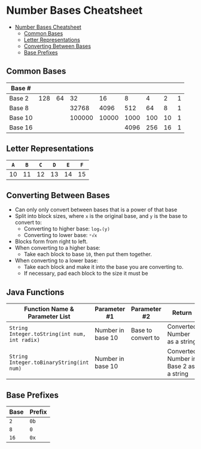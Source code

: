 # Number Bases Cheatsheet

- [Number Bases Cheatsheet](#number-bases-cheatsheet)
  - [Common Bases](#common-bases)
  - [Letter Representations](#letter-representations)
  - [Converting Between Bases](#converting-between-bases)
  - [Base Prefixes](#base-prefixes)

## Common Bases

| Base #  |     |     |        |       |      |     |     |     |
| ------- | --- | --- | ------ | ----- | ---- | --- | --- | --- |
| Base 2  | 128 | 64  | 32     | 16    | 8    | 4   | 2   | 1   |
| Base 8  |     |     | 32768  | 4096  | 512  | 64  | 8   | 1   |
| Base 10 |     |     | 100000 | 10000 | 1000 | 100 | 10  | 1   |
| Base 16 |     |     |        |       | 4096 | 256 | 16  | 1   |

## Letter Representations

| `A` | `B` | `C` | `D` | `E` | `F` |
| --- | --- | --- | --- | --- | --- |
| 10  | 11  | 12  | 13  | 14  | 15  |

## Converting Between Bases

- Can only only convert between bases that is a power of that base
- Split into block sizes, where `x` is the original base, and `y` is the base to convert to:
  - Converting to higher base: `logₓ(y)`
  - Converting to lower base: `ʸ√x`
- Blocks form from right to left.
- When converting to a higher base:
  - Take each block to base `10`, then put them together.
- When converting to a lower base:
  - Take each block and make it into the base you are converting to.
  - If necessary, pad each block to the size it must be

## Java Functions

| Function Name & Parameter List                | Parameter #1      | Parameter #2       | Return                                 |
| --------------------------------------------- | ----------------- | ------------------ | -------------------------------------- |
| `String Integer.toString(int num, int radix)` | Number in base 10 | Base to convert to | Converted Number as a string           |
| `String Integer.toBinaryString(int num)`      | Number in base 10 |                    | Converted Number in Base 2 as a string |

## Base Prefixes

| Base | Prefix |
| ---- | ------ |
| `2`  | `0b`   |
| `8`  | `0`    |
| `16` | `0x`   |
